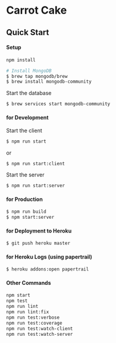 # Carrot Cake

## Quick Start

#### Setup

```bash
npm install

# Install MongoDB
$ brew tap mongodb/brew
$ brew install mongodb-community
```

Start the database
```bash
$ brew services start mongodb-community
```

#### for Development

Start the client
```bash
$ npm run start
```
or
```
$ npm run start:client
```

Start the server
```bash
$ npm run start:server
```

#### for Production

```bash
$ npm run build
$ npm start:server
```

#### for Deployment to Heroku

```bash
$ git push heroku master
```

#### for Heroku Logs (using papertrail)

```bash
$ heroku addons:open papertrail
```



#### Other Commands

```bash
npm start
npm test
npm run lint
npm run lint:fix
npm run test:verbose
npm run test:coverage
npm run test:watch-client
npm run test:watch-server
```
